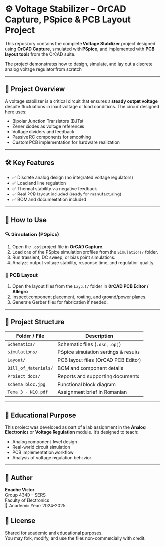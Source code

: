 # ⚙️ Voltage Stabilizer – OrCAD Capture, PSpice & PCB Layout Project

This repository contains the complete **Voltage Stabilizer** project designed using **OrCAD Capture**, simulated with **PSpice**, and implemented with **PCB layout tools** from the OrCAD suite.

The project demonstrates how to design, simulate, and lay out a discrete analog voltage regulator from scratch.

---

## 🧩 Project Overview

A voltage stabilizer is a critical circuit that ensures a **steady output voltage** despite fluctuations in input voltage or load conditions. The circuit designed here uses:

- Bipolar Junction Transistors (BJTs)
- Zener diodes as voltage references
- Voltage dividers and feedback
- Passive RC components for smoothing
- Custom PCB implementation for hardware realization

---

## 🛠️ Key Features

- ✅ Discrete analog design (no integrated voltage regulators)
- ✅ Load and line regulation
- ✅ Thermal stability via negative feedback
- ✅ Real PCB layout included (ready for manufacturing)
- ✅ BOM and documentation included

---

## 🧪 How to Use

### 🔍 Simulation (PSpice)
1. Open the `.opj` project file in **OrCAD Capture**.
2. Load one of the PSpice simulation profiles from the `Simulations/` folder.
3. Run transient, DC sweep, or bias point simulations.
4. Analyze output voltage stability, response time, and regulation quality.

### 🧾 PCB Layout
1. Open the layout files from the `Layout/` folder in **OrCAD PCB Editor / Allegro**.
2. Inspect component placement, routing, and ground/power planes.
3. Generate Gerber files for fabrication if needed.

---

## 📁 Project Structure

| Folder / File                | Description                                        |
|-----------------------------|----------------------------------------------------|
| `Schematics/`               | Schematic files (`.dsn`, `.opj`)                   |
| `Simulations/`              | PSpice simulation settings & results               |
| `Layout/`                   | PCB layout files (OrCAD PCB Editor)                |
| `Bill_of_Materials/`        | BOM and component details                          |
| `Proiect docs/`             | Reports and supporting documents                   |
| `schema bloc.jpg`           | Functional block diagram                           |
| `Tema 3 - N10.pdf`          | Assignment brief in Romanian                       |

---

## 🧠 Educational Purpose

This project was developed as part of a lab assignment in the **Analog Electronics** or **Voltage Regulation** module. It’s designed to teach:

- Analog component-level design
- Real-world circuit simulation
- PCB implementation workflow
- Analysis of voltage regulation behavior

---

## 👤 Author

**Enache Victor**  
Group 434D – SERS  
Faculty of Electronics  
📅 Academic Year: 2024–2025

## 📜 License

Shared for academic and educational purposes.  
You may fork, modify, and use the files non-commercially with credit.
